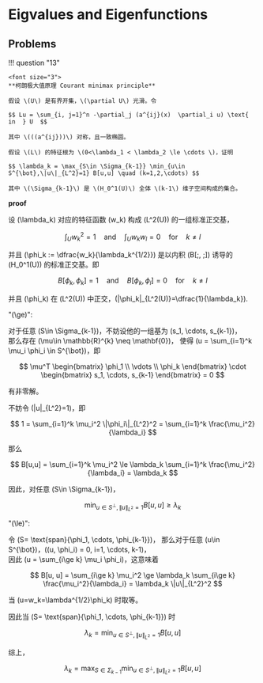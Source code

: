 # Eigvalues and Eigenfunctions 


<!-- 考虑算子的特征根，即使得方程

$$ \begin{cases}
    Lu = \lambda u & \text{  in  } U  \\
    u = 0 & \text{  on  } \partial U \\
\end{cases} $$

存在弱解的 \(\lambda\)。 -->

## Problems


!!! question "13"

    <font size="3">
    **柯朗极大值原理 Courant minimax principle**

    假设 \(U\) 是有界开集，\(\partial U\) 光滑。令

    $$ Lu = \sum_{i, j=1}^n -\partial_j (a^{ij}(x)  \partial_i u) \text{  in  } U  $$

    其中 \(((a^{ij}))\) 对称，且一致椭圆。
    
    假设 \(L\) 的特征根为 \(0<\lambda_1 < \lambda_2 \le \cdots \)，证明

    $$ \lambda_k = \max_{S\in \Sigma_{k-1}} \min_{u\in S^{\bot},\|u\|_{L^2}=1} B[u,u] \quad (k=1,2,\cdots) $$

    其中 \(\Sigma_{k-1}\) 是 \(H_0^1(U)\) 全体 \(k-1\) 维子空间构成的集合。


**proof**

设 \(\lambda_k\) 对应的特征函数 \(w_k\) 构成 \(L^2(U)\) 的一组标准正交基，

$$ \int_U w_k^2 = 1 \quad \text{and} \quad \int_U w_k w_l = 0 \quad \text{for} \quad k \ne l $$

并且 \(\phi_k := \dfrac{w_k}{\lambda_k^{1/2}}\) 是以内积 \(B[\;, \;]\) 诱导的 \(H_0^1(U)\) 的标准正交基。即

$$ B[\phi_k, \phi_k] = 1 \quad \text{and} \quad B[\phi_k, \phi_l] = 0 \quad \text{for} \quad k \ne l $$

并且 \(\phi_k\) 在 \(L^2(U)\) 中正交，\(\|\phi_k\|_{L^2(U)}=\dfrac{1}{\lambda_k}\).



"\(\ge\)":

对于任意 \(S\in \Sigma_{k-1}\)，不妨设他的一组基为 \(s_1, \cdots, s_{k-1}\)，      
那么存在 \(\mu\in \mathbb{R}^{k} \neq \mathbf{0}\)，
使得 \(u = \sum_{i=1}^k \mu_i \phi_i \in S^{\bot}\)，即

$$ \mu^T \begin{bmatrix}
    \phi_1 \\ \vdots \\ \phi_k
\end{bmatrix} \cdot \begin{bmatrix}
    s_1, \cdots, s_{k-1}
\end{bmatrix} = 0 $$

有非零解。

不妨令 \(\|u\|_{L^2}=1\)，即

$$ 1 = \sum_{i=1}^k \mu_i^2 \|\phi_i\|_{L^2}^2 = \sum_{i=1}^k \frac{\mu_i^2}{\lambda_i} $$

那么

$$ B[u,u] = \sum_{i=1}^k \mu_i^2 \le \lambda_k \sum_{i=1}^k \frac{\mu_i^2}{\lambda_i} = \lambda_k $$

因此，对任意 \(S\in \Sigma_{k-1}\)，

$$ \min_{u\in S^{\bot},\|u\|_{L^2}=1} B[u,u] \ge \lambda_k $$

"\(\le\)":

令 \(S= \text{span}\{\phi_1, \cdots, \phi_{k-1}\}\)，
那么对于任意 \(u\in S^{\bot}\)，\((u, \phi_i) = 0, i=1, \cdots, k-1\)，     
因此 \(u = \sum_{i\ge k} \mu_i \phi_i\)，这意味着

$$ B[u, u] = \sum_{i\ge k} \mu_i^2 \ge \lambda_k \sum_{i\ge k} \frac{\mu_i^2}{\lambda_i} = \lambda_k \|u\|_{L^2}^2 $$

当 \(u=w_k=\lambda^{1/2}\phi_k\) 时取等。

因此当 \(S= \text{span}\{\phi_1, \cdots, \phi_{k-1}\}\) 时

$$ \lambda_k = \min_{u\in S^{\bot},\|u\|_{L^2}=1} B[u,u] $$

综上，

$$ \lambda_k = \max_{S\in \Sigma_{k-1}} \min_{u\in S^{\bot},\|u\|_{L^2}=1} B[u,u] $$





